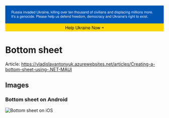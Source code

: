 [![Stand With Ukraine](https://raw.githubusercontent.com/vshymanskyy/StandWithUkraine/main/banner2-direct.svg)](https://stand-with-ukraine.pp.ua)

# Bottom sheet

Article: https://vladislavantonyuk.azurewebsites.net/articles/Creating-a-bottom-sheet-using-.NET-MAUI

## Images

### Bottom sheet on Android

![Bottom sheet on iOS](https://vladislavantonyuk.sirv.com/vladislavantonyuk/articles/26/logo.gif)